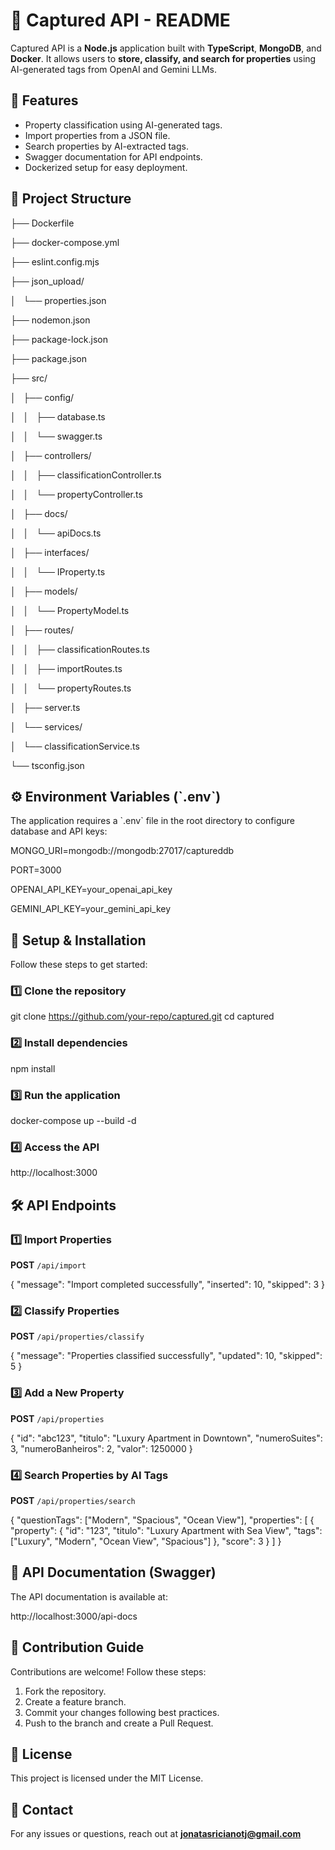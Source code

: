 
📌 Captured API - README
========================

Captured API is a **Node.js** application built with **TypeScript**, **MongoDB**, and **Docker**. It allows users to **store, classify, and search for properties** using AI-generated tags from OpenAI and Gemini LLMs.

🚀 Features
-----------

*   Property classification using AI-generated tags.
*   Import properties from a JSON file.
*   Search properties by AI-extracted tags.
*   Swagger documentation for API endpoints.
*   Dockerized setup for easy deployment.

📂 Project Structure
--------------------

├── Dockerfile

├── docker-compose.yml

├── eslint.config.mjs

├── json_upload/

│   └── properties.json

├── nodemon.json

├── package-lock.json

├── package.json

├── src/

│   ├── config/

│   │   ├── database.ts

│   │   └── swagger.ts

│   ├── controllers/

│   │   ├── classificationController.ts

│   │   └── propertyController.ts

│   ├── docs/

│   │   └── apiDocs.ts

│   ├── interfaces/

│   │   └── IProperty.ts

│   ├── models/

│   │   └── PropertyModel.ts

│   ├── routes/

│   │   ├── classificationRoutes.ts

│   │   ├── importRoutes.ts

│   │   └── propertyRoutes.ts

│   ├── server.ts

│   └── services/

│       └── classificationService.ts

└── tsconfig.json
        

⚙️ Environment Variables (\`.env\`)
-----------------------------------

The application requires a \`.env\` file in the root directory to configure database and API keys:

MONGO\_URI=mongodb://mongodb:27017/captureddb

PORT=3000

OPENAI\_API\_KEY=your\_openai\_api\_key

GEMINI\_API\_KEY=your\_gemini\_api\_key
        

🔧 Setup & Installation
-----------------------

Follow these steps to get started:

### 1️⃣ Clone the repository

git clone https://github.com/your-repo/captured.git
cd captured
        

### 2️⃣ Install dependencies

npm install
        

### 3️⃣ Run the application

docker-compose up --build -d
        

### 4️⃣ Access the API

http://localhost:3000
        

🛠️ API Endpoints
-----------------

### 1️⃣ Import Properties

**POST** `/api/import`

{
    "message": "Import completed successfully",
    "inserted": 10,
    "skipped": 3
}
        

### 2️⃣ Classify Properties

**POST** `/api/properties/classify`

{
    "message": "Properties classified successfully",
    "updated": 10,
    "skipped": 5
}
        

### 3️⃣ Add a New Property

**POST** `/api/properties`

{
    "id": "abc123",
    "titulo": "Luxury Apartment in Downtown",
    "numeroSuites": 3,
    "numeroBanheiros": 2,
    "valor": 1250000
}
        

### 4️⃣ Search Properties by AI Tags

**POST** `/api/properties/search`

{
    "questionTags": \["Modern", "Spacious", "Ocean View"\],
    "properties": \[
        {
            "property": {
                "id": "123",
                "titulo": "Luxury Apartment with Sea View",
                "tags": \["Luxury", "Modern", "Ocean View", "Spacious"\]
            },
            "score": 3
        }
    \]
}
        

📄 API Documentation (Swagger)
------------------------------

The API documentation is available at:

http://localhost:3000/api-docs
        

📌 Contribution Guide
---------------------

Contributions are welcome! Follow these steps:

1.  Fork the repository.
2.  Create a feature branch.
3.  Commit your changes following best practices.
4.  Push to the branch and create a Pull Request.

📝 License
----------

This project is licensed under the MIT License.

📧 Contact
----------

For any issues or questions, reach out at **jonatasricianotj@gmail.com**
